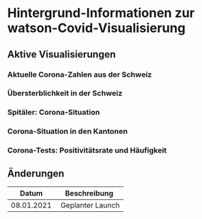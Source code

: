 # Hintergrund-Informationen zur watson-Covid-Visualisierung

## Aktive Visualisierungen
### Aktuelle Corona-Zahlen aus der Schweiz
### Übersterblichkeit in der Schweiz
### Spitäler: Corona-Situation
### Corona-Situation in den Kantonen
### Corona-Tests: Positivitätsrate und Häufigkeit

## Änderungen
| Datum | Beschreibung |
|--|--|
| 08.01.2021 | Geplanter Launch |
